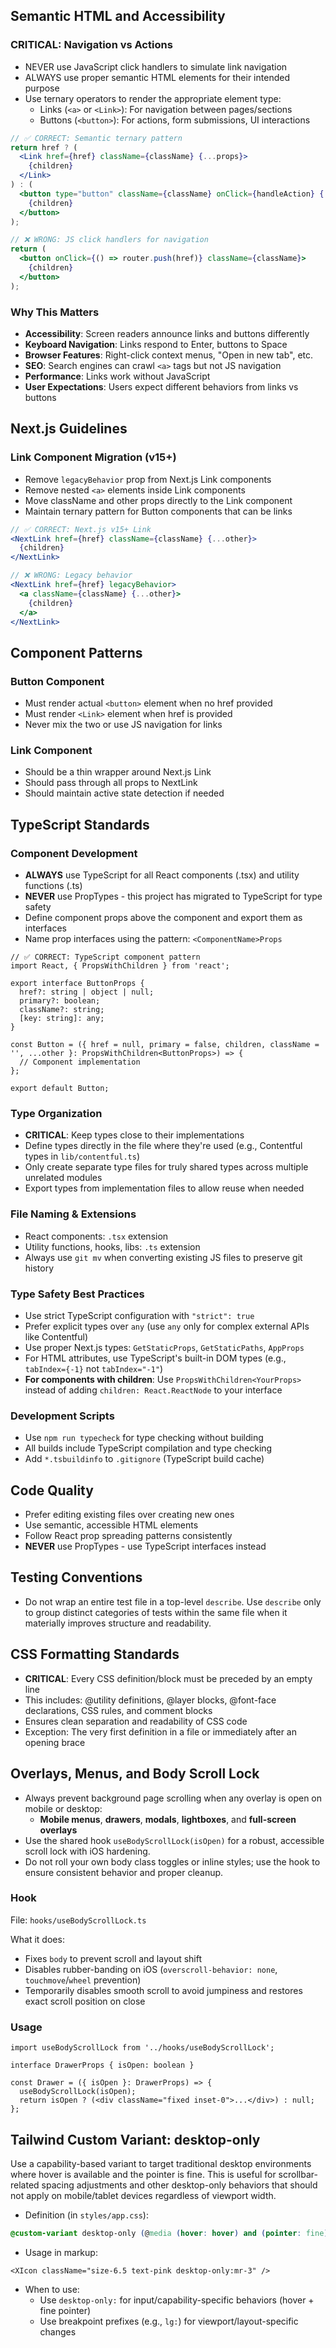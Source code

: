 ## Semantic HTML and Accessibility

### CRITICAL: Navigation vs Actions
- NEVER use JavaScript click handlers to simulate link navigation
- ALWAYS use proper semantic HTML elements for their intended purpose
- Use ternary operators to render the appropriate element type:
  - Links (`<a>` or `<Link>`): For navigation between pages/sections
  - Buttons (`<button>`): For actions, form submissions, UI interactions

```jsx
// ✅ CORRECT: Semantic ternary pattern
return href ? (
  <Link href={href} className={className} {...props}>
    {children}
  </Link>
) : (
  <button type="button" className={className} onClick={handleAction} {...props}>
    {children}
  </button>
);

// ❌ WRONG: JS click handlers for navigation
return (
  <button onClick={() => router.push(href)} className={className}>
    {children}
  </button>
);
```

### Why This Matters
- **Accessibility**: Screen readers announce links and buttons differently
- **Keyboard Navigation**: Links respond to Enter, buttons to Space
- **Browser Features**: Right-click context menus, "Open in new tab", etc.
- **SEO**: Search engines can crawl `<a>` tags but not JS navigation
- **Performance**: Links work without JavaScript
- **User Expectations**: Users expect different behaviors from links vs buttons

## Next.js Guidelines

### Link Component Migration (v15+)
- Remove `legacyBehavior` prop from Next.js Link components
- Remove nested `<a>` elements inside Link components
- Move className and other props directly to the Link component
- Maintain ternary pattern for Button components that can be links

```jsx
// ✅ CORRECT: Next.js v15+ Link
<NextLink href={href} className={className} {...other}>
  {children}
</NextLink>

// ❌ WRONG: Legacy behavior
<NextLink href={href} legacyBehavior>
  <a className={className} {...other}>
    {children}
  </a>
</NextLink>
```

## Component Patterns

### Button Component
- Must render actual `<button>` element when no href provided
- Must render `<Link>` element when href is provided
- Never mix the two or use JS navigation for links

### Link Component
- Should be a thin wrapper around Next.js Link
- Should pass through all props to NextLink
- Should maintain active state detection if needed

## TypeScript Standards

### Component Development
- **ALWAYS** use TypeScript for all React components (.tsx) and utility functions (.ts)
- **NEVER** use PropTypes - this project has migrated to TypeScript for type safety
- Define component props above the component and export them as interfaces
- Name prop interfaces using the pattern: `<ComponentName>Props`

```tsx
// ✅ CORRECT: TypeScript component pattern
import React, { PropsWithChildren } from 'react';

export interface ButtonProps {
  href?: string | object | null;
  primary?: boolean;
  className?: string;
  [key: string]: any;
}

const Button = ({ href = null, primary = false, children, className = '', ...other }: PropsWithChildren<ButtonProps>) => {
  // Component implementation
};

export default Button;
```

### Type Organization
- **CRITICAL**: Keep types close to their implementations
- Define types directly in the file where they're used (e.g., Contentful types in `lib/contentful.ts`)
- Only create separate type files for truly shared types across multiple unrelated modules
- Export types from implementation files to allow reuse when needed

### File Naming & Extensions
- React components: `.tsx` extension
- Utility functions, hooks, libs: `.ts` extension
- Always use `git mv` when converting existing JS files to preserve git history

### Type Safety Best Practices
- Use strict TypeScript configuration with `"strict": true`
- Prefer explicit types over `any` (use `any` only for complex external APIs like Contentful)
- Use proper Next.js types: `GetStaticProps`, `GetStaticPaths`, `AppProps`
- For HTML attributes, use TypeScript's built-in DOM types (e.g., `tabIndex={-1}` not `tabIndex="-1"`)
- **For components with children**: Use `PropsWithChildren<YourProps>` instead of adding `children: React.ReactNode` to your interface

### Development Scripts
- Use `npm run typecheck` for type checking without building
- All builds include TypeScript compilation and type checking
- Add `*.tsbuildinfo` to `.gitignore` (TypeScript build cache)

## Code Quality
- Prefer editing existing files over creating new ones
- Use semantic, accessible HTML elements
- Follow React prop spreading patterns consistently
- **NEVER** use PropTypes - use TypeScript interfaces instead

## Testing Conventions

- Do not wrap an entire test file in a top-level `describe`. Use `describe` only to group distinct categories of tests within the same file when it materially improves structure and readability.

## CSS Formatting Standards
- **CRITICAL**: Every CSS definition/block must be preceded by an empty line
- This includes: @utility definitions, @layer blocks, @font-face declarations, CSS rules, and comment blocks
- Ensures clean separation and readability of CSS code
- Exception: The very first definition in a file or immediately after an opening brace

## Overlays, Menus, and Body Scroll Lock

- Always prevent background page scrolling when any overlay is open on mobile or desktop:
  - **Mobile menus**, **drawers**, **modals**, **lightboxes**, and **full-screen overlays**
- Use the shared hook `useBodyScrollLock(isOpen)` for a robust, accessible scroll lock with iOS hardening.
- Do not roll your own body class toggles or inline styles; use the hook to ensure consistent behavior and proper cleanup.

### Hook

File: `hooks/useBodyScrollLock.ts`

What it does:
- Fixes `body` to prevent scroll and layout shift
- Disables rubber-banding on iOS (`overscroll-behavior: none`, `touchmove`/`wheel` prevention)
- Temporarily disables smooth scroll to avoid jumpiness and restores exact scroll position on close

### Usage

```tsx
import useBodyScrollLock from '../hooks/useBodyScrollLock';

interface DrawerProps { isOpen: boolean }

const Drawer = ({ isOpen }: DrawerProps) => {
  useBodyScrollLock(isOpen);
  return isOpen ? (<div className="fixed inset-0">...</div>) : null;
};
```

## Tailwind Custom Variant: desktop-only

Use a capability-based variant to target traditional desktop environments where hover is available and the pointer is fine. This is useful for scrollbar-related spacing adjustments and other desktop-only behaviors that should not apply on mobile/tablet devices regardless of viewport width.

- Definition (in `styles/app.css`):

```css
@custom-variant desktop-only (@media (hover: hover) and (pointer: fine));
```

- Usage in markup:

```tsx
<XIcon className="size-6.5 text-pink desktop-only:mr-3" />
```

- When to use:
  - Use `desktop-only:` for input/capability-specific behaviors (hover + fine pointer)
  - Use breakpoint prefixes (e.g., `lg:`) for viewport/layout-specific changes
